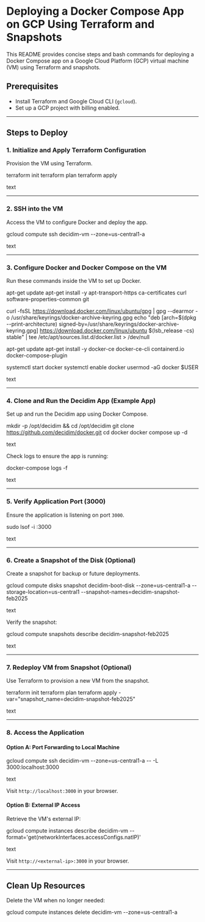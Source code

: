 # Deploying a Docker Compose App on GCP Using Terraform and Snapshots

This README provides concise steps and bash commands for deploying a Docker Compose app on a Google Cloud Platform (GCP) virtual machine (VM) using Terraform and snapshots.

## Prerequisites
- Install Terraform and Google Cloud CLI (`gcloud`).
- Set up a GCP project with billing enabled.

---

## Steps to Deploy

### 1. Initialize and Apply Terraform Configuration
Provision the VM using Terraform.

terraform init
terraform plan
terraform apply

text

---

### 2. SSH into the VM
Access the VM to configure Docker and deploy the app.

gcloud compute ssh decidim-vm --zone=us-central1-a

text

---

### 3. Configure Docker and Docker Compose on the VM
Run these commands inside the VM to set up Docker.

apt-get update
apt-get install -y
apt-transport-https
ca-certificates
curl
software-properties-common
git

curl -fsSL https://download.docker.com/linux/ubuntu/gpg | gpg --dearmor -o /usr/share/keyrings/docker-archive-keyring.gpg
echo "deb [arch=$(dpkg --print-architecture) signed-by=/usr/share/keyrings/docker-archive-keyring.gpg] https://download.docker.com/linux/ubuntu $(lsb_release -cs) stable" | tee /etc/apt/sources.list.d/docker.list > /dev/null

apt-get update
apt-get install -y docker-ce docker-ce-cli containerd.io docker-compose-plugin

systemctl start docker
systemctl enable docker
usermod -aG docker $USER

text

---

### 4. Clone and Run the Decidim App (Example App)
Set up and run the Decidim app using Docker Compose.

mkdir -p /opt/decidim && cd /opt/decidim
git clone https://github.com/decidim/docker.git
cd docker
docker compose up -d

text

Check logs to ensure the app is running:

docker-compose logs -f

text

---

### 5. Verify Application Port (3000)
Ensure the application is listening on port `3000`.

sudo lsof -i :3000

text

---

### 6. Create a Snapshot of the Disk (Optional)
Create a snapshot for backup or future deployments.

gcloud compute disks snapshot decidim-boot-disk --zone=us-central1-a --storage-location=us-central1 --snapshot-names=decidim-snapshot-feb2025

text

Verify the snapshot:

gcloud compute snapshots describe decidim-snapshot-feb2025

text

---

### 7. Redeploy VM from Snapshot (Optional)
Use Terraform to provision a new VM from the snapshot.

terraform init
terraform plan
terraform apply -var="snapshot_name=decidim-snapshot-feb2025"

text

---

### 8. Access the Application

#### Option A: Port Forwarding to Local Machine

gcloud compute ssh decidim-vm --zone=us-central1-a -- -L 3000:localhost:3000

text

Visit `http://localhost:3000` in your browser.

#### Option B: External IP Access

Retrieve the VM's external IP:

gcloud compute instances describe decidim-vm --format='get(networkInterfaces.accessConfigs.natIP)'

text

Visit `http://<external-ip>:3000` in your browser.

---

## Clean Up Resources

Delete the VM when no longer needed:

gcloud compute instances delete decidim-vm --zone=us-central1-a
